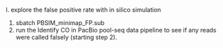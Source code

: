I. explore the false positive rate with in silico simulation
1. sbatch PBSIM_minimap_FP.sub
2. run the Identify CO in PacBio pool-seq data pipeline to see if any reads were called falsely (starting step 2).
